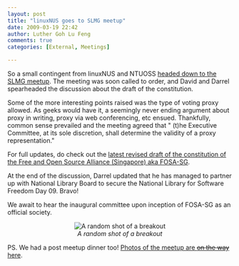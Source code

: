 ```yaml
---
layout: post
title: "linuxNUS goes to SLMG meetup"
date: 2009-03-19 22:42
author: Luther Goh Lu Feng
comments: true
categories: [External, Meetings]

---
```

So a small contingent from linuxNUS and NTUOSS <a href="http://linuxnus.org/2009/03/17/singapore-linux-march-meetup-singapore-lubuntu-team/">headed down to the SLMG meetup</a>.  The meeting was soon called to order, and David and Darrel spearheaded the discussion about the draft of the constitution.

Some of the more interesting points raised was the type of voting proxy allowed. As geeks would have it, a seemingly never ending argument about proxy in writing, proxy via web conferencing, etc ensued. Thankfully, common sense prevailed and the meeting agreed that " (t)he Executive Committee, at its sole discretion, shall determine the validity of a proxy representation."

For full updates, do check out the <a href="http://open-source-alliance.sg/FinalDraftConstitution">latest revised draft of the constitution of the Free and Open Source Alliance (Singapore) aka FOSA-SG</a>.

At the end of the discussion, Darrel updated that he has managed to partner up with National Library Board to secure the National Library for Software Freedom Day 09. Bravo!

We await to hear the inaugural committee upon inception of FOSA-SG as an official society.

<div align="center"><img src="http://inlinethumb45.webshots.com/23340/2939250570101890940S425x425Q85.jpg" alt="A random shot of a breakout" /><br /> <em>A random shot of a breakout</em></div>

PS. We had a post meetup dinner too! <a href="http://news.webshots.com/album/570600827duxqbj?vhost=news">Photos of the meetup are <del datetime="2009-03-20T03:52:03+00:00">on the way</del> here</a>.
